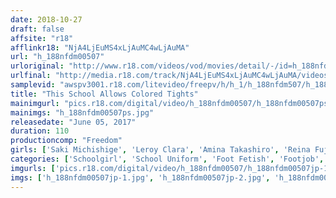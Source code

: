 ```yaml
---
date: 2018-10-27
draft: false
affsite: "r18"
afflinkr18: "NjA4LjEuMS4xLjAuMC4wLjAuMA"
url: "h_188nfdm00507"
urloriginal: "http://www.r18.com/videos/vod/movies/detail/-/id=h_188nfdm00507"
urlfinal: "http://media.r18.com/track/NjA4LjEuMS4xLjAuMC4wLjAuMA/videos/vod/movies/detail/-/id=h_188nfdm00507"
samplevid: "awspv3001.r18.com/litevideo/freepv/h/h_1/h_188nfdm507/h_188nfdm507_dmb_w.mp4"
title: "This School Allows Colored Tights"
mainimgurl: "pics.r18.com/digital/video/h_188nfdm00507/h_188nfdm00507ps.jpg"
mainimgs: "h_188nfdm00507ps.jpg"
releasedate: "June 05, 2017"
duration: 110
productioncomp: "Freedom"
girls: ['Saki Michishige', 'Leroy Clara', 'Amina Takashiro', 'Reina Fujikawa', 'Mayu Takanashi', 'Akane Izumi']
categories: ['Schoolgirl', 'School Uniform', 'Foot Fetish', 'Footjob', 'Hi-Def']
imgurls: ['pics.r18.com/digital/video/h_188nfdm00507/h_188nfdm00507jp-1.jpg', 'pics.r18.com/digital/video/h_188nfdm00507/h_188nfdm00507jp-2.jpg', 'pics.r18.com/digital/video/h_188nfdm00507/h_188nfdm00507jp-3.jpg', 'pics.r18.com/digital/video/h_188nfdm00507/h_188nfdm00507jp-4.jpg', 'pics.r18.com/digital/video/h_188nfdm00507/h_188nfdm00507jp-5.jpg', 'pics.r18.com/digital/video/h_188nfdm00507/h_188nfdm00507jp-6.jpg', 'pics.r18.com/digital/video/h_188nfdm00507/h_188nfdm00507jp-7.jpg', 'pics.r18.com/digital/video/h_188nfdm00507/h_188nfdm00507jp-8.jpg', 'pics.r18.com/digital/video/h_188nfdm00507/h_188nfdm00507jp-9.jpg', 'pics.r18.com/digital/video/h_188nfdm00507/h_188nfdm00507jp-10.jpg', 'pics.r18.com/digital/video/h_188nfdm00507/h_188nfdm00507jp-11.jpg', 'pics.r18.com/digital/video/h_188nfdm00507/h_188nfdm00507jp-12.jpg', 'pics.r18.com/digital/video/h_188nfdm00507/h_188nfdm00507jp-13.jpg', 'pics.r18.com/digital/video/h_188nfdm00507/h_188nfdm00507jp-14.jpg', 'pics.r18.com/digital/video/h_188nfdm00507/h_188nfdm00507jp-15.jpg', 'pics.r18.com/digital/video/h_188nfdm00507/h_188nfdm00507jp-16.jpg', 'pics.r18.com/digital/video/h_188nfdm00507/h_188nfdm00507jp-17.jpg', 'pics.r18.com/digital/video/h_188nfdm00507/h_188nfdm00507jp-18.jpg', 'pics.r18.com/digital/video/h_188nfdm00507/h_188nfdm00507jp-19.jpg', 'pics.r18.com/digital/video/h_188nfdm00507/h_188nfdm00507jp-20.jpg']
imgs: ['h_188nfdm00507jp-1.jpg', 'h_188nfdm00507jp-2.jpg', 'h_188nfdm00507jp-3.jpg', 'h_188nfdm00507jp-4.jpg', 'h_188nfdm00507jp-5.jpg', 'h_188nfdm00507jp-6.jpg', 'h_188nfdm00507jp-7.jpg', 'h_188nfdm00507jp-8.jpg', 'h_188nfdm00507jp-9.jpg', 'h_188nfdm00507jp-10.jpg', 'h_188nfdm00507jp-11.jpg', 'h_188nfdm00507jp-12.jpg', 'h_188nfdm00507jp-13.jpg', 'h_188nfdm00507jp-14.jpg', 'h_188nfdm00507jp-15.jpg', 'h_188nfdm00507jp-16.jpg', 'h_188nfdm00507jp-17.jpg', 'h_188nfdm00507jp-18.jpg', 'h_188nfdm00507jp-19.jpg', 'h_188nfdm00507jp-20.jpg']
---
```

